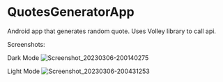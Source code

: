 # QuotesGeneratorApp
Android app that generates random quote. Uses Volley library to call api.


Screenshots:


Dark Mode
![Screenshot_20230306-200140275](https://user-images.githubusercontent.com/72375446/223137150-f01ac2bb-38af-4e6b-89ee-0836514ec42c.jpg) 


Light Mode
![Screenshot_20230306-200431253](https://user-images.githubusercontent.com/72375446/223137225-f9247097-5002-4ddc-afca-d7c59517fa78.jpg)



